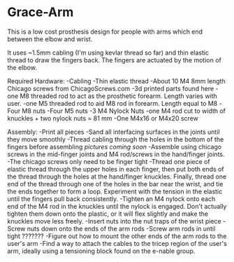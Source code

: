 Grace-Arm
=========

This is a low cost prosthesis design for people with arms which end between the elbow and wrist. 


It uses ~1.5mm cabling (I'm using kevlar thread so far) and thin elastic thread to draw the fingers back. The fingers are actuated by the motion of the elbow.

Required Hardware:
-Cabling
-Thin elastic thread
-About 10 M4 8mm length Chicago screws from ChicagoScrews.com
-3d printed parts found here
-one M8 threaded rod to act as the prosthetic forearm. Length varies with user.
-one M5 threaded rod to aid M8 rod in forearm. Length equal to M8
-Four M8 nuts
-Four M5 nuts
-3 M4 Nylock Nuts
-one M4 rod cut to width of knuckles + two nylock nuts = 81 mm
-One M4x16 or M4x20 screw



Assembly:
-Print all pieces
-Sand all interfacing surfaces in the joints until they move smoothly
-Thread cabling through the holes in the bottom of the fingers before assembling *pictures coming soon*
-Assemble using chicago screws in the mid-finger joints and M4 rod/screws in the hand/finger joints.
-The chicago screws only need to be finger tight
-Thread one piece of elastic thread through the upper holes in each finger, then put both ends of the thread through the holes at the hand/finger knuckles. Finally, thread one end of the thread through one of the holes in the bar near the wrist, and tie the ends together to form a loop. Experiment with the tension in the elastic until the fingers pull back consistently.
-Tighten an M4 nylock onto each end of the M4 rod in the knuckles until the nylock is engaged. Don't actually tighten them down onto the plastic, or it will flex slightly and make the knuckles move less freely.
-Insert nuts into the nut traps of the wrist piece
-Screw nuts down onto the ends of the arm rods
-Screw arm rods in until tight
???????
-Figure out how to mount the other ends of the arm rods to the user's arm
-Find a way to attach the cables to the tricep region of the user's arm, ideally using a tensioning block found on the e-nable group.
